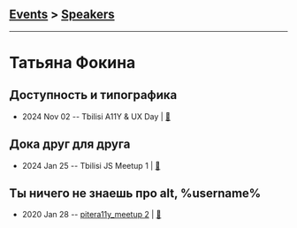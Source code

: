 ## [Events](../README.md) > [Speakers](../speakers.md)
---

# Татьяна Фокина

## Доступность и типографика
- 2024 Nov 02 -- Tbilisi A11Y &amp; UX Day  | [:notebook:](https://tatianafokina.github.io/talks/a11y-and-typography/)  
## Дока друг для друга
- 2024 Jan 25 -- Tbilisi JS Meetup 1  | [:notebook:](https://t.me/tbilisi_js_chat/2370)  
## Ты ничего не знаешь про alt, %username%
- 2020 Jan 28 -- [pitera11y_meetup 2](https://www.youtube.com/watch?v=bEj3qur8vjU)  | [:notebook:](https://pitercss.ru/a11y/2/pres/you-dont-know-alt.pdf)  
